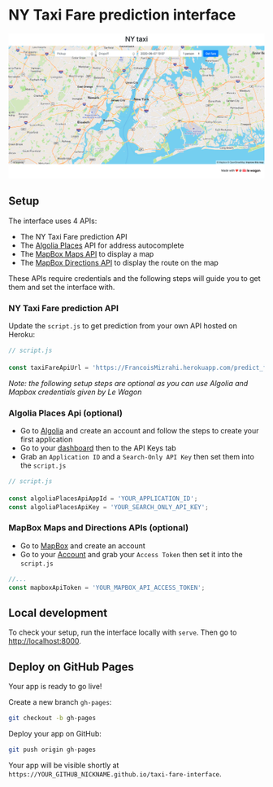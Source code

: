 # NY Taxi Fare prediction interface

![](images/snapshot.png)

## Setup

The interface uses 4 APIs:

- The NY Taxi Fare prediction API
- The [Algolia Places](https://community.algolia.com/places/) API for address autocomplete
- The [MapBox Maps API](https://docs.mapbox.com/mapbox-gl-js/api/) to display a map
- The [MapBox Directions API](https://docs.mapbox.com/api/navigation/) to display the route on the map

These APIs require credentials and the following steps will guide you to get them and set the interface with.

### NY Taxi Fare prediction API

Update the `script.js` to get prediction from your own API hosted on Heroku:

```js
// script.js

const taxiFareApiUrl = 'https://FrancoisMizrahi.herokuapp.com/predict_fare';
```

_Note: the following setup steps are optional as you can use Algolia and Mapbox credentials given by Le Wagon_

### Algolia Places Api (optional)

- Go to [Algolia](https://www.algolia.com/) and create an account and follow the steps to create your first application
- Go to your [dashboard](https://www.algolia.com/) then to the API Keys tab
- Grab an `Application ID` and a `Search-Only API Key` then set them into the `script.js`

```javascript
// script.js

const algoliaPlacesApiAppId = 'YOUR_APPLICATION_ID';
const algoliaPlacesApiKey = 'YOUR_SEARCH_ONLY_API_KEY';
````

### MapBox Maps and Directions APIs (optional)

- Go to [MapBox](https://www.mapbox.com/) and create an account
- Go to your [Account](https://account.mapbox.com/) and grab your `Access Token` then set it into the `script.js`

```js
//...
const mapboxApiToken = 'YOUR_MAPBOX_API_ACCESS_TOKEN';
````

## Local development

To check your setup, run the interface locally with `serve`. Then go to [http://localhost:8000](http://localhost:8000).

## Deploy on GitHub Pages

Your app is ready to go live!

Create a new branch `gh-pages`:

```bash
git checkout -b gh-pages
```

Deploy your app on GitHub:

```bash
git push origin gh-pages
```

Your app will be visible shortly at `https://YOUR_GITHUB_NICKNAME.github.io/taxi-fare-interface`.



